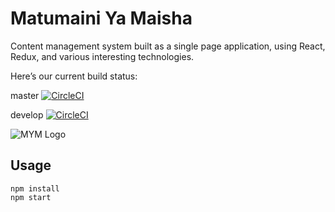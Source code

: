 Matumaini Ya Maisha
===================

Content management system built as a single page application, using React,
Redux, and various interesting technologies.

Here’s our current build status:

master [![CircleCI](https://circleci.com/gh/pinne/MymTanzania.svg?style=svg)](https://circleci.com/gh/pinne/MymTanzania)

develop [![CircleCI](https://circleci.com/gh/pinne/MymTanzania/tree/develop.svg?style=svg)](https://circleci.com/gh/pinne/MymTanzania/tree/develop)

![MYM Logo](mym-logo-stroke.png?raw=true "Matumaini Ya Maisha")

Usage
-----

    npm install
    npm start
